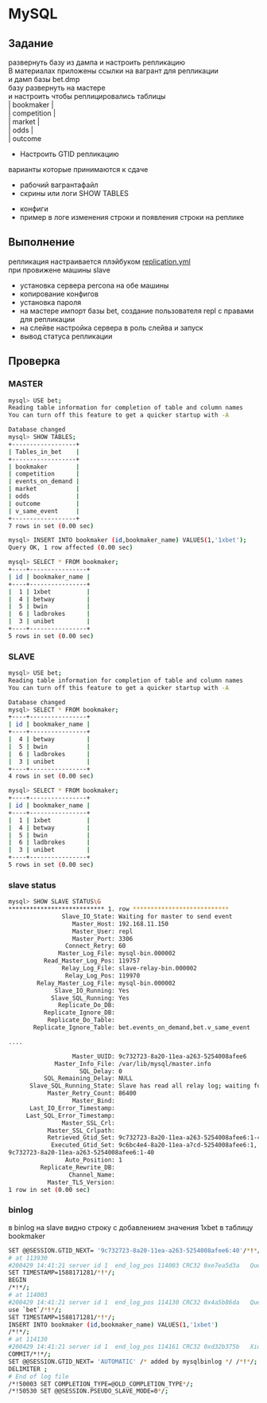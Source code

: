 # MySQL

## Задание

развернуть базу из дампа и настроить репликацию  
В материалах приложены ссылки на вагрант для репликации  
и дамп базы bet.dmp  
базу развернуть на мастере  
и настроить чтобы реплицировались таблицы  
| bookmaker |  
| competition |  
| market |  
| odds |  
| outcome  

* Настроить GTID репликацию  

варианты которые принимаются к сдаче  
- рабочий вагрантафайл  
- скрины или логи SHOW TABLES  
* конфиги  
* пример в логе изменения строки и появления строки на реплике  

## Выполнение

репликация настраивается плэйбуком [replication.yml](replication.yml)  
при провижене машины slave  
* установка сервера percona на обе машины
* копирование конфигов
* установка пароля
* на мастере импорт базы bet, создание пользователя repl с правами для репликации
* на слейве настройка сервера в роль слейва и запуск
* вывод статуса репликации

## Проверка

### MASTER
```bash
mysql> USE bet;
Reading table information for completion of table and column names
You can turn off this feature to get a quicker startup with -A

Database changed
mysql> SHOW TABLES;
+------------------+
| Tables_in_bet    |
+------------------+
| bookmaker        |
| competition      |
| events_on_demand |
| market           |
| odds             |
| outcome          |
| v_same_event     |
+------------------+
7 rows in set (0.00 sec)

mysql> INSERT INTO bookmaker (id,bookmaker_name) VALUES(1,'1xbet');
Query OK, 1 row affected (0.00 sec)

mysql> SELECT * FROM bookmaker;
+----+----------------+
| id | bookmaker_name |
+----+----------------+
|  1 | 1xbet          |
|  4 | betway         |
|  5 | bwin           |
|  6 | ladbrokes      |
|  3 | unibet         |
+----+----------------+
5 rows in set (0.00 sec)
```
### SLAVE
```bash
mysql> USE bet;
Reading table information for completion of table and column names
You can turn off this feature to get a quicker startup with -A

Database changed
mysql> SELECT * FROM bookmaker;
+----+----------------+
| id | bookmaker_name |
+----+----------------+
|  4 | betway         |
|  5 | bwin           |
|  6 | ladbrokes      |
|  3 | unibet         |
+----+----------------+
4 rows in set (0.00 sec)

mysql> SELECT * FROM bookmaker;
+----+----------------+
| id | bookmaker_name |
+----+----------------+
|  1 | 1xbet          |
|  4 | betway         |
|  5 | bwin           |
|  6 | ladbrokes      |
|  3 | unibet         |
+----+----------------+
5 rows in set (0.00 sec)
```
### slave status
```bash
mysql> SHOW SLAVE STATUS\G
*************************** 1. row ***************************
               Slave_IO_State: Waiting for master to send event
                  Master_Host: 192.168.11.150
                  Master_User: repl
                  Master_Port: 3306
                Connect_Retry: 60
              Master_Log_File: mysql-bin.000002
          Read_Master_Log_Pos: 119757
               Relay_Log_File: slave-relay-bin.000002
                Relay_Log_Pos: 119970
        Relay_Master_Log_File: mysql-bin.000002
             Slave_IO_Running: Yes
            Slave_SQL_Running: Yes
              Replicate_Do_DB: 
          Replicate_Ignore_DB: 
           Replicate_Do_Table: 
       Replicate_Ignore_Table: bet.events_on_demand,bet.v_same_event

....

                  Master_UUID: 9c732723-8a20-11ea-a263-5254008afee6
             Master_Info_File: /var/lib/mysql/master.info
                    SQL_Delay: 0
          SQL_Remaining_Delay: NULL
      Slave_SQL_Running_State: Slave has read all relay log; waiting for more updates
           Master_Retry_Count: 86400
                  Master_Bind: 
      Last_IO_Error_Timestamp: 
     Last_SQL_Error_Timestamp: 
               Master_SSL_Crl: 
           Master_SSL_Crlpath: 
           Retrieved_Gtid_Set: 9c732723-8a20-11ea-a263-5254008afee6:1-40
            Executed_Gtid_Set: 9c6bc4e4-8a20-11ea-a7cd-5254008afee6:1,
9c732723-8a20-11ea-a263-5254008afee6:1-40
                Auto_Position: 1
         Replicate_Rewrite_DB: 
                 Channel_Name: 
           Master_TLS_Version: 
1 row in set (0.00 sec)

```
### binlog
в binlog на slave видно строку с добавлением значения 1xbet в таблицу bookmaker  
```bash
SET @@SESSION.GTID_NEXT= '9c732723-8a20-11ea-a263-5254008afee6:40'/*!*/;
# at 113930
#200429 14:41:21 server id 1  end_log_pos 114003 CRC32 0xe7ea5d3a 	Query	thread_id=8	exec_time=0	error_code=0
SET TIMESTAMP=1588171281/*!*/;
BEGIN
/*!*/;
# at 114003
#200429 14:41:21 server id 1  end_log_pos 114130 CRC32 0x4a5b86da 	Query	thread_id=8	exec_time=0	error_code=0
use `bet`/*!*/;
SET TIMESTAMP=1588171281/*!*/;
INSERT INTO bookmaker (id,bookmaker_name) VALUES(1,'1xbet')
/*!*/;
# at 114130
#200429 14:41:21 server id 1  end_log_pos 114161 CRC32 0xd32b375b 	Xid = 72
COMMIT/*!*/;
SET @@SESSION.GTID_NEXT= 'AUTOMATIC' /* added by mysqlbinlog */ /*!*/;
DELIMITER ;
# End of log file
/*!50003 SET COMPLETION_TYPE=@OLD_COMPLETION_TYPE*/;
/*!50530 SET @@SESSION.PSEUDO_SLAVE_MODE=0*/;
```
